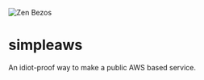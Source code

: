 ![Zen Bezos](http://i.imgur.com/6mdNXPl.png)

simpleaws
=========

An idiot-proof way to make a public AWS based service.
